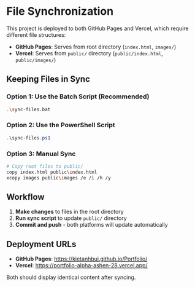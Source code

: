 # File Synchronization

This project is deployed to both GitHub Pages and Vercel, which require different file structures:

- **GitHub Pages**: Serves from root directory (`index.html`, `images/`)
- **Vercel**: Serves from `public/` directory (`public/index.html`, `public/images/`)

## Keeping Files in Sync

### Option 1: Use the Batch Script (Recommended)
```bash
.\sync-files.bat
```

### Option 2: Use the PowerShell Script
```powershell
.\sync-files.ps1
```

### Option 3: Manual Sync
```bash
# Copy root files to public/
copy index.html public\index.html
xcopy images public\images /e /i /h /y
```

## Workflow

1. **Make changes** to files in the root directory
2. **Run sync script** to update `public/` directory
3. **Commit and push** - both platforms will update automatically

## Deployment URLs

- **GitHub Pages**: https://kietanhbui.github.io/Portfolio/
- **Vercel**: https://portfolio-alpha-ashen-28.vercel.app/

Both should display identical content after syncing.
